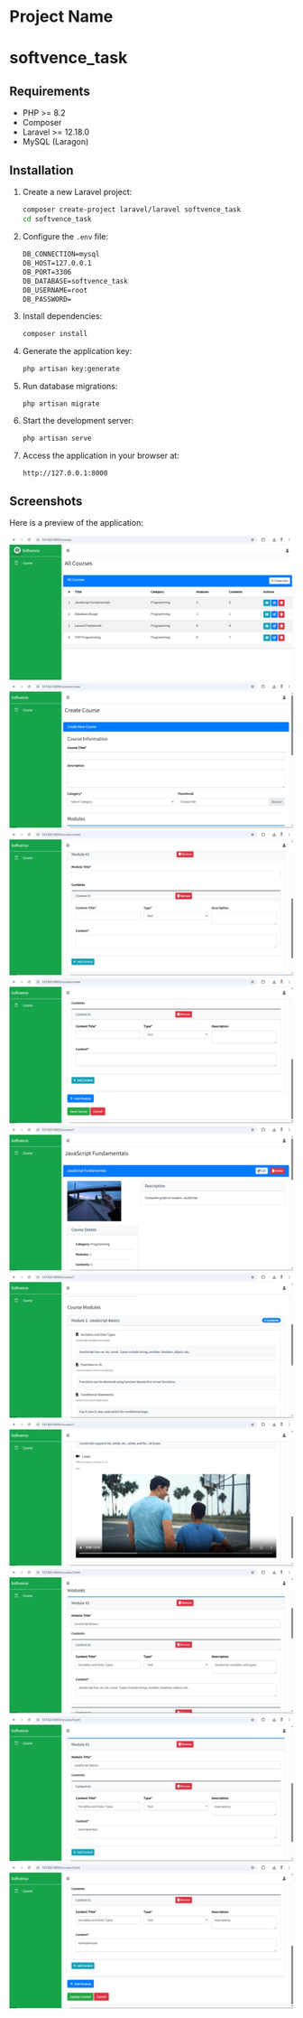 # Project Name
# softvence_task

## Requirements
- PHP >= 8.2
- Composer
- Laravel >= 12.18.0
- MySQL (Laragon)

## Installation
1. Create a new Laravel project:
    ```bash
    composer create-project laravel/laravel softvence_task
    cd softvence_task
    ```

2. Configure the `.env` file:
    ```env
    DB_CONNECTION=mysql
    DB_HOST=127.0.0.1
    DB_PORT=3306
    DB_DATABASE=softvence_task
    DB_USERNAME=root
    DB_PASSWORD=
    ```

3. Install dependencies:
    ```bash
    composer install
    ```

4. Generate the application key:
    ```bash
    php artisan key:generate
    ```

5. Run database migrations:
    ```bash
    php artisan migrate
    ```

6. Start the development server:
    ```bash
    php artisan serve
    ```

7. Access the application in your browser at:
    ```
    http://127.0.0.1:8000
    ```

## Screenshots

Here is a preview of the application:

![Course Index Page Screenshot](/public/screenshots/course_index.png)
![Course Create 1 Page Screenshot](/public/screenshots/course_create-1.png)
![Course Create 2 Page Screenshot](/public/screenshots/course_create-2.png)
![Course Create 3 Page Screenshot](/public/screenshots/course_create-3.png)
![Course View 1 Page Screenshot](/public/screenshots/course_view-1.png)
![Course View 2 Page Screenshot](/public/screenshots/course_view-2.png)
![Course View 3 Page Screenshot](/public/screenshots/course_view-3.png)
![Course Edit 1 Page Screenshot](/public/screenshots/course_edit-1.png)
![Course Edit 2 Page Screenshot](/public/screenshots/course_edit-2.png)
![Course Edit 3 Page Screenshot](/public/screenshots/course_edit-3.png)
